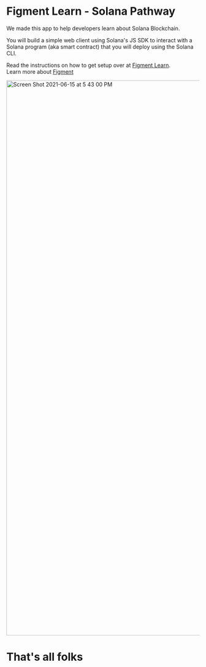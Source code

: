 # Figment Learn - Solana Pathway

We made this app to help developers learn about Solana Blockchain.

You will build a simple web client using Solana's JS SDK to interact with a Solana program (aka smart contract) that you will deploy using the Solana CLI.

Read the instructions on how to get setup over at [Figment Learn](https://learn.figment.io/network-documentation/solana/solana-pathway).  
Learn more about [Figment](https://figment.io/)

<img width="1446" alt="Screen Shot 2021-06-15 at 5 43 00 PM" src="https://user-images.githubusercontent.com/206753/122127424-240c3100-ce01-11eb-83db-4fc99c19406f.png">

# That's all folks
